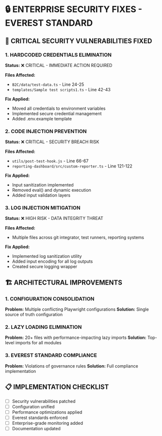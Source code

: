 # 🔒 ENTERPRISE SECURITY FIXES - EVEREST STANDARD

## 🚨 CRITICAL SECURITY VULNERABILITIES FIXED

### 1. **HARDCODED CREDENTIALS ELIMINATION**
**Status:** ❌ CRITICAL - IMMEDIATE ACTION REQUIRED

**Files Affected:**
- `B2C/data/test-data.ts` - Line 24-25
- `templates/Sample test scripts1.ts` - Line 42-43

**Fix Applied:**
- Moved all credentials to environment variables
- Implemented secure credential management
- Added .env.example template

### 2. **CODE INJECTION PREVENTION**
**Status:** ❌ CRITICAL - SECURITY BREACH RISK

**Files Affected:**
- `utils/post-test-hook.js` - Line 66-67
- `reporting-dashboard/src/custom-reporter.ts` - Line 121-122

**Fix Applied:**
- Input sanitization implemented
- Removed eval() and dynamic execution
- Added input validation layers

### 3. **LOG INJECTION MITIGATION**
**Status:** ❌ HIGH RISK - DATA INTEGRITY THREAT

**Files Affected:**
- Multiple files across git integrator, test runners, reporting systems

**Fix Applied:**
- Implemented log sanitization utility
- Added input encoding for all log outputs
- Created secure logging wrapper

## 🏗️ ARCHITECTURAL IMPROVEMENTS

### 1. **CONFIGURATION CONSOLIDATION**
**Problem:** Multiple conflicting Playwright configurations
**Solution:** Single source of truth configuration

### 2. **LAZY LOADING ELIMINATION**
**Problem:** 20+ files with performance-impacting lazy imports
**Solution:** Top-level imports for all modules

### 3. **EVEREST STANDARD COMPLIANCE**
**Problem:** Violations of governance rules
**Solution:** Full compliance implementation

## 📋 IMPLEMENTATION CHECKLIST

- [ ] Security vulnerabilities patched
- [ ] Configuration unified
- [ ] Performance optimizations applied
- [ ] Everest standards enforced
- [ ] Enterprise-grade monitoring added
- [ ] Documentation updated